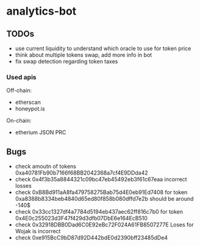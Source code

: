 # analytics-bot

## TODOs

- use current liquidity to understand which oracle to use for token price
- think about multiple tokens swap, add more info in bot
- fix swap detection regarding token taxes

### Used apis

Off-chain:
- etherscan
- honeypot.is

On-chain:
- etherium JSON PRC


## Bugs

- check amoutn of tokens 0xa40781Fb90b7166f68BB2042368a7cf4E9DDda42
- check 0x4f3b35a8844321c09bc47eb45492eb3f61c67eaa incorrect losses 
- check 0xB8Bd911aA8fa479758275Bab75d4E0eb91Ed7408 for token 0xa8388b8334beb4840d65ed80f858b080dffd7e2b should be around -140$
- check 0x33cc1327df4a7784d5194eb437aec62ff816c7b0 for token 0x4E0c255023d3F47f429d3dfb07DbE6e164EcB510
- check 0x32918DBB0Dad6C0E92eBc72F024A61FB8507277E Loses for Wojak is incorrect
- check 0xe915BcC9bD87d92D442bdE0d2390bff23485dDe4
